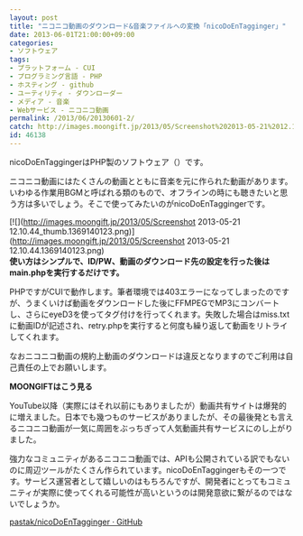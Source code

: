 ```yaml
---
layout: post
title: "ニコニコ動画のダウンロード&音楽ファイルへの変換「nicoDoEnTagginger」"
date: 2013-06-01T21:00:00+09:00
categories:
- ソフトウェア
tags: 
- プラットフォーム - CUI
- プログラミング言語 - PHP
- ホスティング - github
- ユーティリティ - ダウンローダー
- メディア - 音楽
- Webサービス - ニコニコ動画
permalink: /2013/06/20130601-2/
catch: http://images.moongift.jp/2013/05/Screenshot%202013-05-21%2012.10.44_thumb.1369140123.png
id: 46138
---
```

nicoDoEnTaggingerはPHP製のソフトウェア（）です。

  
  

ニコニコ動画にはたくさんの動画とともに音楽を元に作られた動画があります。いわゆる作業用BGMと呼ばれる類のもので、オフラインの時にも聴きたいと思う方は多いでしょう。そこで使ってみたいのがnicoDoEnTaggingerです。

  

[![](http://images.moongift.jp/2013/05/Screenshot 2013-05-21 12.10.44_thumb.1369140123.png)](http://images.moongift.jp/2013/05/Screenshot 2013-05-21 12.10.44.1369140123.png)  
**使い方はシンプルで、ID/PW、動画のダウンロード先の設定を行った後はmain.phpを実行するだけです。**

  

PHPですがCUIで動作します。筆者環境では403エラーになってしまったのですが、うまくいけば動画をダウンロードした後にFFMPEGでMP3にコンバートし、さらにeyeD3を使ってタグ付けを行ってくれます。失敗した場合はmiss.txtに動画IDが記述され、retry.phpを実行すると何度も繰り返して動画をリトライしてくれます。

  

なおニコニコ動画の規約上動画のダウンロードは違反となりますのでご利用は自己責任の上でお願いします。

  
  
  

**MOONGIFTはこう見る**

  

YouTube以降（実際にはそれ以前にもありましたが）動画共有サイトは爆発的に増えました。日本でも幾つものサービスがありましたが、その最後発とも言えるニコニコ動画が一気に周囲をぶっちぎって人気動画共有サービスにのし上がりました。

  

強力なコミュニティがあるニコニコ動画では、APIも公開されている訳でもないのに周辺ツールがたくさん作られています。nicoDoEnTaggingerもその一つです。サービス運営者として嬉しいのはもちろんですが、開発者にとってもコミュニティが実際に使ってくれる可能性が高いというのは開発意欲に繋がるのではないでしょうか。

  
  

[pastak/nicoDoEnTagginger · GitHub](https://github.com/pastak/nicoDoEnTagginger)

